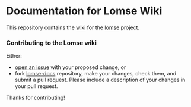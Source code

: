 # Documentation for Lomse Wiki

This repository contains the [wiki](https://github.com/lenmus/lomse/wiki) for the [lomse](https://github.com/lenmus/lomse) project. 



### Contributing to the Lomse wiki

Either:
- [open an issue](https://github.com/lenmus/lomse-docs/issues) with your proposed change, or
- fork [lomse-docs](https://github.com/lenmus/lomse-docs/fork) repository, make your changes, check them, and submit a pull request. Please include a description of your changes in your pull request. 

Thanks for contributing!


